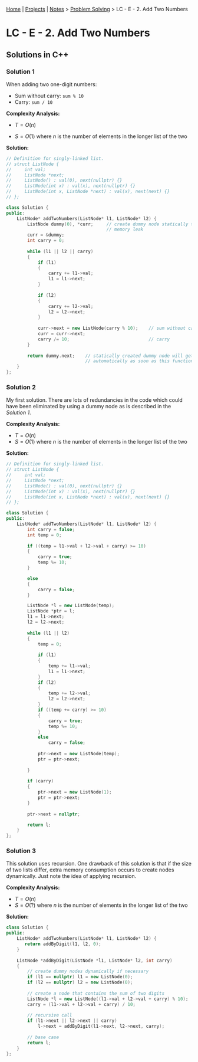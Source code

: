 [Home](../../) | [Projects](../../projects) | [Notes](../) > <a href="./">Problem Solving</a> > LC - E - 2. Add Two Numbers

# LC - E - 2. Add Two Numbers




## Solutions in C++

### Solution 1

When adding two one-digit numbers:
- Sum without carry: `sum % 10`
- Carry: `sum / 10`

**Complexity Analysis:**

* $T=O(n)$ 

* $S=O(1)$ where $n$ is the number of elements in the longer list of the two

**Solution:**

```cpp
// Definition for singly-linked list.
// struct ListNode {
//     int val;
//     ListNode *next;
//     ListNode() : val(0), next(nullptr) {}
//     ListNode(int x) : val(x), next(nullptr) {}
//     ListNode(int x, ListNode *next) : val(x), next(next) {}
// };

class Solution {
public:
    ListNode* addTwoNumbers(ListNode* l1, ListNode* l2) {
        ListNode dummy(0), *curr;     // create dummy node statically to prevent
                                      // memory leak
        curr = &dummy;
        int carry = 0;
        
        while (l1 || l2 || carry)
        {
            if (l1)
            {
                carry += l1->val;
                l1 = l1->next;
            }
            
            if (l2)
            {
                carry += l2->val;
                l2 = l2->next;
            }
            
            curr->next = new ListNode(carry % 10);    // sum without carry
            curr = curr->next;
            carry /= 10;                              // carry
        }
        
        return dummy.next;    // statically created dummy node will get destroyed
                              // automatically as soon as this function terminates
    }
};
```



### Solution 2

My first solution. There are lots of redundancies in the code which could have been eliminated by using
a dummy node as is described in the *Solution 1*.

**Complexity Analysis:**

* $T=O(n)$
* $S=O(1)$ where $n$ is the number of elements in the longer list of the two

**Solution:**

```cpp
// Definition for singly-linked list.
// struct ListNode {
//     int val;
//     ListNode *next;
//     ListNode() : val(0), next(nullptr) {}
//     ListNode(int x) : val(x), next(nullptr) {}
//     ListNode(int x, ListNode *next) : val(x), next(next) {}
// };

class Solution {
public:
    ListNode* addTwoNumbers(ListNode* l1, ListNode* l2) {
        int carry = false;
        int temp = 0;
        
        if ((temp = l1->val + l2->val + carry) >= 10) 
        {
            carry = true;
            temp %= 10;
        }

        else
        {
            carry = false;
        }

        ListNode *l = new ListNode(temp);
        ListNode *ptr = l;
        l1 = l1->next;
        l2 = l2->next;
        
        while (l1 || l2)
        {
            temp = 0;
            
            if (l1)
            {
                temp += l1->val;
                l1 = l1->next;                
            }
            if (l2)
            {
                temp += l2->val;
                l2 = l2->next;
            }
            if ((temp += carry) >= 10)
            {
                carry = true;
                temp %= 10;
            }
            else
                carry = false;
            
            ptr->next = new ListNode(temp);
            ptr = ptr->next;
            
        }
        
        if (carry)
        {
            ptr->next = new ListNode(1);
            ptr = ptr->next;
        }
        
        ptr->next = nullptr;

        return l;
    }
};
```



### Solution 3

This solution uses recursion. One drawback of this solution is that if the size of two lists differ, extra memory consumption occurs to create nodes dynamically. Just note the idea of applying recursion.

**Complexity Analysis:**

* $T=O(n)$
* $S=O(?)$ where $n$ is the number of elements in the longer list of the two

**Solution:**

```cpp
class Solution {
public:
    ListNode* addTwoNumbers(ListNode* l1, ListNode* l2) {
       return addByDigit(l1, l2, 0);
    }
    
    ListNode *addByDigit(ListNode *l1, ListNode* l2, int carry)
    {
        // create dummy nodes dynamically if necessary
        if (l1 == nullptr) l1 = new ListNode(0);
        if (l2 == nullptr) l2 = new ListNode(0);
        
        // create a node that contains the sum of two digits
        ListNode *l = new ListNode((l1->val + l2->val + carry) % 10);
        carry = (l1->val + l2->val + carry) / 10;
        
        // recursive call
        if (l1->next || l2->next || carry)
            l->next = addByDigit(l1->next, l2->next, carry);
        
        // base case
        return l;
    }
};
```
